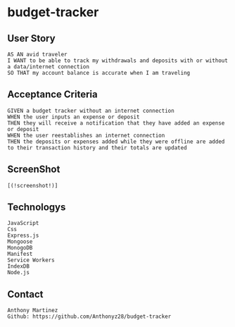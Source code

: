# budget-tracker
## User Story
    AS AN avid traveler
    I WANT to be able to track my withdrawals and deposits with or without a data/internet connection
    SO THAT my account balance is accurate when I am traveling 

## Acceptance Criteria
    GIVEN a budget tracker without an internet connection
    WHEN the user inputs an expense or deposit
    THEN they will receive a notification that they have added an expense or deposit
    WHEN the user reestablishes an internet connection
    THEN the deposits or expenses added while they were offline are added to their transaction history and their totals are updated

## ScreenShot
    [(!screenshot!)]

## Technologys
    JavaScript
    Css
    Express.js
    Mongoose
    MonogoDB
    Manifest
    Service Workers
    IndexDB
    Node.js

## Contact
    Anthony Martinez 
    Github: https://github.com/Anthonyz28/budget-tracker